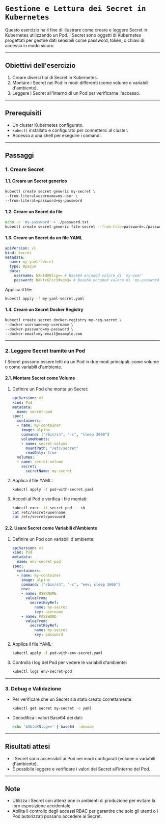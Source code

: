 # `Gestione e Lettura dei Secret in Kubernetes`

Questo esercizio ha il fine di illustrare come creare e leggere Secret in Kubernetes utilizzando un Pod. I Secret sono oggetti di Kubernetes progettati per gestire dati sensibili come password, token, o chiavi di accesso in modo sicuro.

---

## Obiettivi dell'esercizio
1. Creare diversi tipi di Secret in Kubernetes.
2. Montare i Secret nei Pod in modi differenti (come volume o variabili d'ambiente).
3. Leggere i Secret all'interno di un Pod per verificarne l'accesso.

---

## Prerequisiti
- Un cluster Kubernetes configurato.
- `kubectl` installato e configurato per connettersi al cluster.
- Accesso a una shell per eseguire i comandi.

---

## Passaggi

### 1. Creare Secret

#### 1.1. Creare un Secret generico
```bash
kubectl create secret generic my-secret \
--from-literal=username=my-user \
--from-literal=password=my-password
```

#### 1.2. Creare un Secret da file
```bash
echo -n 'my-password' > ./password.txt
kubectl create secret generic file-secret --from-file=password=./password.txt
```

#### 1.3. Creare un Secret da un file YAML
```yaml
apiVersion: v1
kind: Secret
metadata:
  name: my-yaml-secret
  type: Opaque
  data:
    username: bXktdXNlcg== # Base64 encoded valore di 'my-user'
    password: bXktcGFzc3dvcmQ= # Base64 encoded valore di 'my-password'
```
Applica il file:
```bash
kubectl apply -f my-yaml-secret.yaml
```

#### 1.4. Creare un Secret Docker Registry
```bash
kubectl create secret docker-registry my-reg-secret \
--docker-username=my-username \
--docker-password=my-password \
--docker-email=my-email@example.com
```

---

### 2. Leggere Secret tramite un Pod

I Secret possono essere letti da un Pod in due modi principali: come volume o come variabili d'ambiente.

#### 2.1. Montare Secret come Volume

1. Definire un Pod che monta un Secret:
   ```yaml
   apiVersion: v1
   kind: Pod
   metadata:
     name: secret-pod
   spec:
     containers:
     - name: my-container
       image: alpine
       command: ["/bin/sh", "-c", "sleep 3600"]
       volumeMounts:
       - name: secret-volume
         mountPath: "/etc/secret"
         readOnly: true
     volumes:
     - name: secret-volume
       secret:
         secretName: my-secret
   ```
2. Applica il file YAML:
   ```bash
   kubectl apply -f pod-with-secret.yaml
   ```

3. Accedi al Pod e verifica i file montati:
   ```bash
   kubectl exec -it secret-pod -- sh
   cat /etc/secret/username
   cat /etc/secret/password
   ```

#### 2.2. Usare Secret come Variabili d'Ambiente

1. Definire un Pod con variabili d'ambiente:
   ```yaml
   apiVersion: v1
   kind: Pod
   metadata:
     name: env-secret-pod
   spec:
     containers:
     - name: my-container
       image: alpine
       command: ["/bin/sh", "-c", "env; sleep 3600"]
       env:
       - name: USERNAME
         valueFrom:
           secretKeyRef:
             name: my-secret
             key: username
       - name: PASSWORD
         valueFrom:
           secretKeyRef:
             name: my-secret
             key: password
   ```
2. Applica il file YAML:
   ```bash
   kubectl apply -f pod-with-env-secret.yaml
   ```

3. Controlla i log del Pod per vedere le variabili d'ambiente:
   ```bash
   kubectl logs env-secret-pod
   ```

---

### 3. Debug e Validazione

- Per verificare che un Secret sia stato creato correttamente:
  ```bash
  kubectl get secret my-secret -o yaml
  ```
- Decodifica i valori Base64 dei dati:
  ```bash
  echo 'bXktdXNlcg==' | base64 --decode
  ```

---

## Risultati attesi
- I Secret sono accessibili ai Pod nei modi configurati (volume o variabili d'ambiente).
- È possibile leggere e verificare i valori dei Secret all'interno del Pod.

---

## Note
- Utilizza i Secret con attenzione in ambienti di produzione per evitare la loro esposizione accidentale.
- Abilita il controllo degli accessi RBAC per garantire che solo gli utenti o i Pod autorizzati possano accedere ai Secret.



